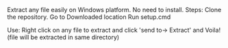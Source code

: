 Extract any file easily on Windows platform.
No need to install.
Steps:
  Clone the repository.
  Go to Downloaded location
  Run setup.cmd

Use:
Right click on any file to extract and click 'send to-> Extract' and Voila!(file will be extracted in same directory)
